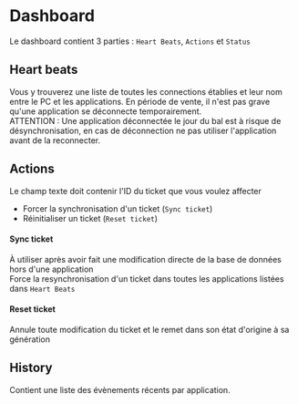 # Dashboard
Le dashboard contient 3 parties : `Heart Beats`, `Actions` et `Status`

## Heart beats
Vous y trouverez une liste de toutes les connections établies et leur nom entre le PC et les applications.
En période de vente, il n'est pas grave qu'une application se déconnecte temporairement.  
ATTENTION : Une application déconnectée le jour du bal est à risque de désynchronisation, en cas de déconnection ne pas utiliser l'application avant de la reconnecter.

## Actions
Le champ texte doit contenir l'ID du ticket que vous voulez affecter
* Forcer la synchronisation d'un ticket (`Sync ticket`)
* Réinitialiser un ticket (`Reset ticket`)

#### Sync ticket
À utiliser après avoir fait une modification directe de la base de données hors d'une application  
Force la resynchronisation d'un ticket dans toutes les applications listées dans `Heart Beats`
#### Reset ticket
Annule toute modification du ticket et le remet dans son état d'origine à sa génération

## History
Contient une liste des évènements récents par application. 